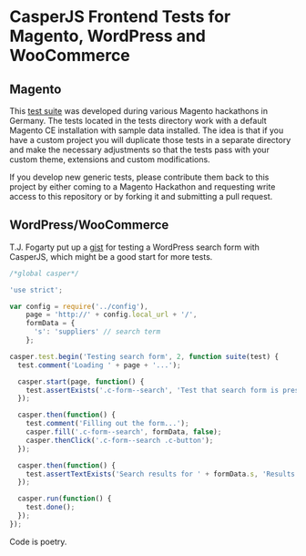 # CasperJS Frontend Tests for Magento, WordPress and WooCommerce

## Magento

This [test suite](https://github.com/magento-hackathon/hackathon-casperjs) was developed during various Magento hackathons in Germany. The tests located in the tests directory work with a default Magento CE installation with sample data installed. The idea is that if you have a custom project you will duplicate those tests in a separate directory and make the necessary adjustments so that the tests pass with your custom theme, extensions and custom modifications.

If you develop new generic tests, please contribute them back to this project by either coming to a Magento Hackathon and requesting write access to this repository or by forking it and submitting a pull request.

## WordPress/WooCommerce

T.J. Fogarty put up a [gist](https://gist.github.com/tjFogarty/46a6bc231dbebe925728) for testing a WordPress search form with CasperJS, which might be a good start for more tests.

``` JavaScript
/*global casper*/

'use strict';

var config = require('../config'),
    page = 'http://' + config.local_url + '/',
    formData = {
      's': 'suppliers' // search term
    };

casper.test.begin('Testing search form', 2, function suite(test) {
  test.comment('Loading ' + page + '...');

  casper.start(page, function() {
    test.assertExists('.c-form--search', 'Test that search form is present');
  });

  casper.then(function() {
    test.comment('Filling out the form...');
    casper.fill('.c-form--search', formData, false);
    casper.thenClick('.c-form--search .c-button');
  });

  casper.then(function() {
    test.assertTextExists('Search results for ' + formData.s, 'Results page contains search query');
  });

  casper.run(function() {
    test.done();
  });
});
```

Code is poetry.
